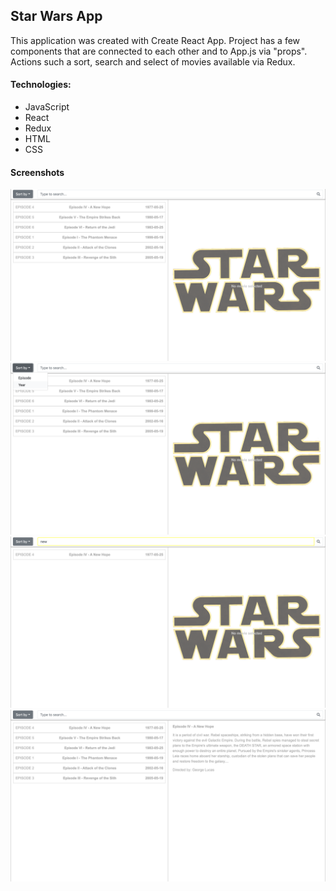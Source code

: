 ## Star Wars App

This application was created with Create React App.
Project has a few components that are connected to each other and to App.js via "props". 
Actions such a sort, search and select of movies available via Redux.

#### Technologies:

- JavaScript
- React
- Redux
- HTML
- CSS

#### Screenshots

![](https://github.com/novak-k/star-wars-app/blob/master/screenshots/1.png)
![](https://github.com/novak-k/star-wars-app/blob/master/screenshots/2.png)
![](https://github.com/novak-k/star-wars-app/blob/master/screenshots/3.png)
![](https://github.com/novak-k/star-wars-app/blob/master/screenshots/4.png)

